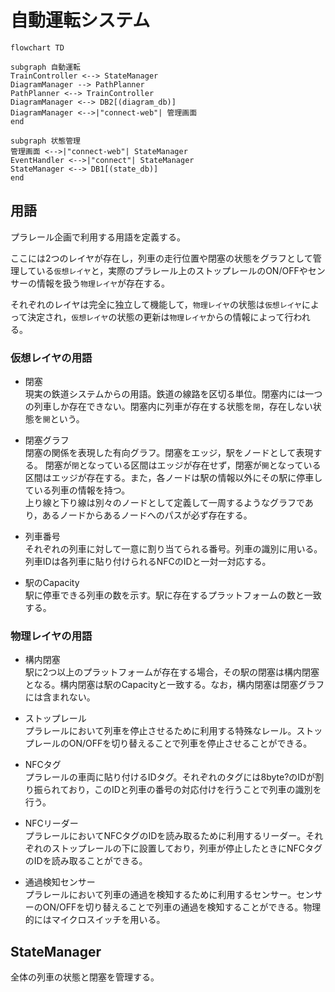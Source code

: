 # 自動運転システム


```mermaid
flowchart TD

subgraph 自動運転
TrainController <--> StateManager
DiagramManager --> PathPlanner
PathPlanner <--> TrainController
DiagramManager <--> DB2[(diagram_db)]
DiagramManager <-->|"connect-web"| 管理画面
end

subgraph 状態管理
管理画面 <-->|"connect-web"| StateManager
EventHandler <-->|"connect"| StateManager
StateManager <--> DB1[(state_db)]
end
```

## 用語

プラレール企画で利用する用語を定義する。

ここには2つのレイヤが存在し，列車の走行位置や閉塞の状態をグラフとして管理している`仮想レイヤ`と，実際のプラレール上のストップレールのON/OFFやセンサーの情報を扱う`物理レイヤ`が存在する。

それぞれのレイヤは完全に独立して機能して，`物理レイヤ`の状態は`仮想レイヤ`によって決定され，`仮想レイヤ`の状態の更新は`物理レイヤ`からの情報によって行われる。

### 仮想レイヤの用語

- 閉塞  
現実の鉄道システムからの用語。鉄道の線路を区切る単位。閉塞内には一つの列車しか存在できない。閉塞内に列車が存在する状態を`閉`，存在しない状態を`開`という。

- 閉塞グラフ  
閉塞の関係を表現した有向グラフ。閉塞をエッジ，駅をノードとして表現する。
閉塞が`閉`となっている区間はエッジが存在せず，閉塞が`開`となっている区間はエッジが存在する。また，各ノードは駅の情報以外にその駅に停車している列車の情報を持つ。  
上り線と下り線は別々のノードとして定義して一周するようなグラフであり，あるノードからあるノードへのパスが必ず存在する。

- 列車番号  
それぞれの列車に対して一意に割り当てられる番号。列車の識別に用いる。  
列車IDは各列車に貼り付けられるNFCのIDと一対一対応する。

- 駅のCapacity  
駅に停車できる列車の数を示す。駅に存在するプラットフォームの数と一致する。

### 物理レイヤの用語

- 構内閉塞  
駅に2つ以上のプラットフォームが存在する場合，その駅の閉塞は構内閉塞となる。構内閉塞は駅のCapacityと一致する。なお，構内閉塞は閉塞グラフには含まれない。

- ストップレール  
プラレールにおいて列車を停止させるために利用する特殊なレール。ストップレールのON/OFFを切り替えることで列車を停止させることができる。

- NFCタグ  
プラレールの車両に貼り付けるIDタグ。それぞれのタグには8byte?のIDが割り振られており，このIDと列車の番号の対応付けを行うことで列車の識別を行う。

- NFCリーダー  
プラレールにおいてNFCタグのIDを読み取るために利用するリーダー。それぞれのストップレールの下に設置しており，列車が停止したときにNFCタグのIDを読み取ることができる。

- 通過検知センサー  
プラレールにおいて列車の通過を検知するために利用するセンサー。センサーのON/OFFを切り替えることで列車の通過を検知することができる。物理的にはマイクロスイッチを用いる。



## StateManager

全体の列車の状態と閉塞を管理する。




